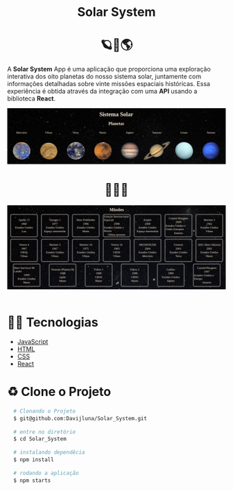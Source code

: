 <h1 align="center">Solar System </h1>
<h1 align="center">🪐🔭🌎</h1>

A **Solar System** App é uma aplicação que proporciona uma exploração interativa dos oito planetas do nosso sistema solar, juntamente com informações detalhadas sobre vinte missões espaciais históricas. Essa experiência é obtida através da integração com uma **API** usando a biblioteca **React**.

<img src="./imgReadme/Captura de tela de 2023-08-10 20-00-49.png">

<h1 align="center">🧑🏽‍🚀</h1>
<img src="./imgReadme/Captura de tela de 2023-08-10 20-02-33.png">
<br>
<br>

 # 👨‍💻 Tecnologias

 - [JavaScript](https://developer.mozilla.org/en-US/docs/Web/JavaScript)
- [HTML](https://developer.mozilla.org/en-US/docs/Web/HTML)
- [CSS](https://developer.mozilla.org/en-US/docs/Web/CSS)
- [React](https://legacy.reactjs.org/docs/getting-started.html)

# ♻️ Clone o Projeto

```bash
  # Clonando o Projeto
  $ git@github.com:Davijluna/Solar_System.git
```

```bash
  # entre no diretório
  $ cd Solar_System
```

```bash
  # instalando dependêcia
  $ npm install
```

```bash
  # rodando a aplicação
  $ npm starts
```